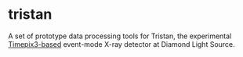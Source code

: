 # tristan

A set of prototype data processing tools for Tristan, the experimental [Timepix3-based](https://doi.org/10.1016/j.nima.2016.04.075) event-mode X-ray detector at Diamond Light Source.
